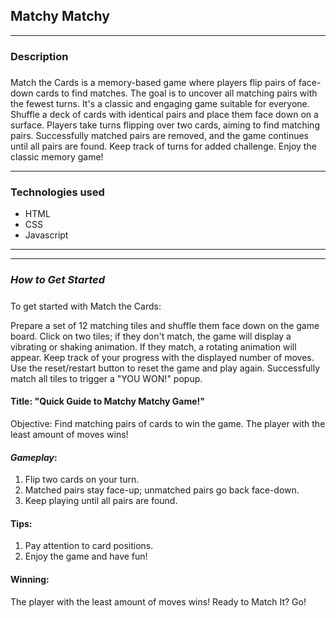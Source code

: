 ## Matchy Matchy

---

### **Description**

#####

Match the Cards is a memory-based game where players flip pairs of face-down cards to find matches. The goal is to uncover all matching pairs with the fewest turns. It's a classic and engaging game suitable for everyone.
Shuffle a deck of cards with identical pairs and place them face down on a surface.
Players take turns flipping over two cards, aiming to find matching pairs.
Successfully matched pairs are removed, and the game continues until all pairs are found. Keep track of turns for added challenge. Enjoy the classic memory game!

---

### **Technologies used**

- HTML
- CSS
- Javascript

---

---

### **_How to Get Started_**

#####

To get started with Match the Cards:

Prepare a set of 12 matching tiles and shuffle them face down on the game board.
Click on two tiles; if they don't match, the game will display a vibrating or shaking animation. If they match, a rotating animation will appear.
Keep track of your progress with the displayed number of moves.
Use the reset/restart button to reset the game and play again.
Successfully match all tiles to trigger a "YOU WON!" popup.

#### Title: "Quick Guide to Matchy Matchy Game!"

Objective:
Find matching pairs of cards to win the game. The player with the least amount of moves wins!

#### **_Gameplay_**:

1. Flip two cards on your turn.
2. Matched pairs stay face-up; unmatched pairs go back face-down.
3. Keep playing until all pairs are found.

#### Tips:

1. Pay attention to card positions.
2. Enjoy the game and have fun!

#### Winning:

The player with the least amount of moves wins! Ready to Match It? Go!
